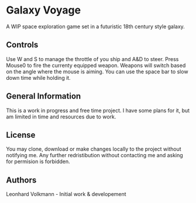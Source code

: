 # Galaxy Voyage

A WIP space exploration game set in a futuristic 18th century style galaxy.

## Controls

Use W and S to manage the throttle of you ship and A&D to steer.
Press Mouse0 to fire the currenty equipped weapon. Weapons will switch based on the angle where the mouse is aiming.
You can use the space bar to slow down time while holding it.

## General Information
This is a work in progress and free time project. I have some plans for it, but am limited in time and resources due to work.

## License
You may clone, download or make changes locally to the project without notifying me. 
Any further redristibution without contacting me and asking for permision is forbidden.

## Authors
Leonhard Volkmann - Initial work & developement